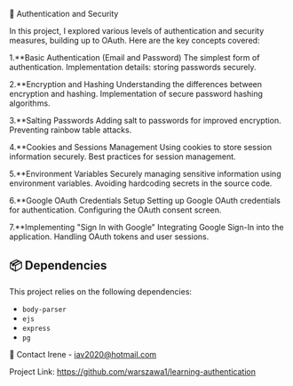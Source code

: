 🔐 Authentication and Security

In this project, I explored various levels of authentication and security measures, building up to OAuth. Here are the key concepts covered:

1.**Basic Authentication (Email and Password)
    The simplest form of authentication.
    Implementation details: storing passwords securely.

2.**Encryption and Hashing
    Understanding the differences between encryption and hashing.
    Implementation of secure password hashing algorithms.

3.**Salting Passwords
    Adding salt to passwords for improved encryption.
    Preventing rainbow table attacks.

4.**Cookies and Sessions Management
    Using cookies to store session information securely.
    Best practices for session management.

5.**Environment Variables
    Securely managing sensitive information using environment variables.
    Avoiding hardcoding secrets in the source code.

6.**Google OAuth Credentials Setup
    Setting up Google OAuth credentials for authentication.
    Configuring the OAuth consent screen.

7.**Implementing "Sign In with Google"
    Integrating Google Sign-In into the application.
    Handling OAuth tokens and user sessions.

## 📦 Dependencies
This project relies on the following dependencies:

- `body-parser`
- `ejs`
- `express`
- `pg`


📧 Contact
Irene - iav2020@hotmail.com

Project Link: https://github.com/warszawa1/learning-authentication


